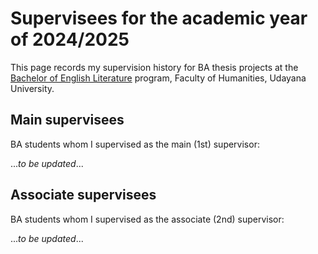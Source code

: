 # Supervisees for the academic year of 2024/2025

This page records my supervision history for BA thesis projects at the [Bachelor of English Literature](https://sasing.unud.ac.id/) program, Faculty of Humanities, Udayana University.

## Main supervisees

BA students whom I supervised as the main (1st) supervisor:

...*to be updated*...

## Associate supervisees

BA students whom I supervised as the associate (2nd) supervisor:

...*to be updated*...